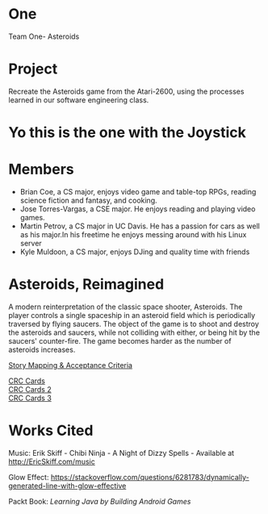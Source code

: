 # One
Team One- Asteroids

# Project
Recreate the Asteroids game from the Atari-2600, using the processes learned in
our software engineering class.

# Yo this is the one with the Joystick


# Members
* Brian Coe, a CS major, enjoys video game and table-top RPGs, reading science
  fiction and fantasy, and cooking.
* Jose Torres-Vargas, a CSE major. He enjoys reading and playing video games. 
* Martin Petrov, a CS major in UC Davis. He has a passion for cars as well as 
  his major.In his freetime he enjoys messing around with his Linux server
* Kyle Muldoon, a CS major, enjoys DJing and quality time with friends

# Asteroids, Reimagined
A modern reinterpretation of the classic space shooter, Asteroids. The player 
controls a single spaceship in an asteroid field which is periodically traversed
by flying saucers. The object of the game is to shoot and destroy the asteroids
and saucers, while not colliding with either, or being hit by the saucers' 
counter-fire. The game becomes harder as the number of asteroids increases.

[Story Mapping & Acceptance Criteria](https://github.com/ecs160ss12019/One/blob/master/StoryMapping.md)

[CRC Cards](https://github.com/ecs160ss12019/One/blob/master/CRC.md)  
[CRC Cards 2](https://github.com/ecs160ss12019/One/blob/master/CRC2.md)   
[CRC Cards 3](https://github.com/ecs160ss12019/One/blob/master/CRC3.md)

# Works Cited
Music: Erik Skiff - Chibi Ninja - A Night of Dizzy Spells - Available at 
<http://EricSkiff.com/music>

Glow Effect:
<https://stackoverflow.com/questions/6281783/dynamically-generated-line-with-glow-effective>

Packt Book:
*Learning Java by Building Android Games*

